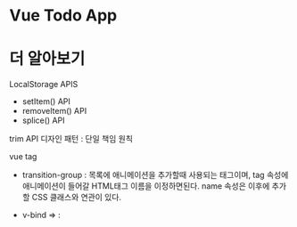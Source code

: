 # Vue Todo App

# 더 알아보기

LocalStorage APIS

- setItem() API
- removeItem() API
- splice() API

trim API
디자인 패턴 : 단일 책임 원칙

vue tag

- transition-group : 목록에 애니메이션을 추가할때 사용되는 태그이며, tag 속성에 애니메이션이 들어갈 HTML태그 이름을 이정하면된다. name 속성은 이후에 추가할 CSS 클래스와 연관이 있다.

- v-bind => :
